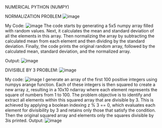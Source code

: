 NUMERICAL PYTHON (NUMPY)

NORMALIZATION PROBLEM
![image](https://github.com/user-attachments/assets/3ee1fd8f-100f-408d-81fc-4e6ebaa3d12a)

My Code:
![image](https://github.com/user-attachments/assets/84ccab15-753a-40cb-97d3-61156ed453d2)
The code starts by generating a 5x5 numpy array filled with random values. Next, it calculates the mean and standard deviation of all the elements in this array. Then normalizing the array by subtracting the calculated mean from each element and then dividing by the standard deviation.  Finally, the code prints the original random array, followed by the calculated mean, standard deviation, and the normalized array. 

Output:
![image](https://github.com/user-attachments/assets/f9e56b75-e003-4d45-9c6d-cc37d5ce645e)

DIVISIBLE BY 3 PROBLEM:
![image](https://github.com/user-attachments/assets/6cef66de-f92d-498d-a233-474ecd68af27)

My code:
![image](https://github.com/user-attachments/assets/32384ac8-32ba-44e2-8087-e5abe201bcad)
I generate an array of the first 100 positive integers using numpys arange function. Each of these integers is then squared to create a new array z, resulting in a 10x10 ndarray where each element represents the square of numbers from 1 to 100. The problem objective is to identify and extract all elements within this squared array that are divisible by 3. This is achieved by applying a boolean indexing z % 3 == 0, which evaluates each element for divisibility by 3 and retains only those that satisfy the condition. Then the original squared array and elements only the squares divisible by 3is printed.
Output:
![image](https://github.com/user-attachments/assets/5faabbbf-fea5-4f9e-b964-e961fb42e45a)

